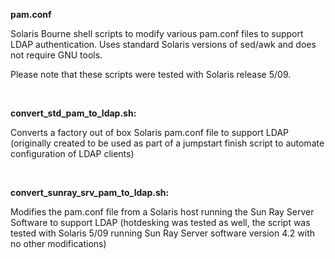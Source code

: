 <b>pam.conf</b>

Solaris Bourne shell scripts to modify various pam.conf files to support LDAP authentication. Uses standard Solaris versions of sed/awk and does not require GNU tools.

Please note that these scripts were tested with Solaris release 5/09.

</br>

<b>convert_std_pam_to_ldap.sh:</b>

Converts a factory out of box Solaris pam.conf file to support LDAP (originally created to be used as part of a jumpstart finish script to automate configuration of LDAP clients)

</br>

<b>convert_sunray_srv_pam_to_ldap.sh:</b>

Modifies the pam.conf file from a Solaris host running the Sun Ray Server Software to support LDAP (hotdesking was tested as well, the script was tested with Solaris 5/09 running Sun Ray Server software version 4.2 with no other modifications)

